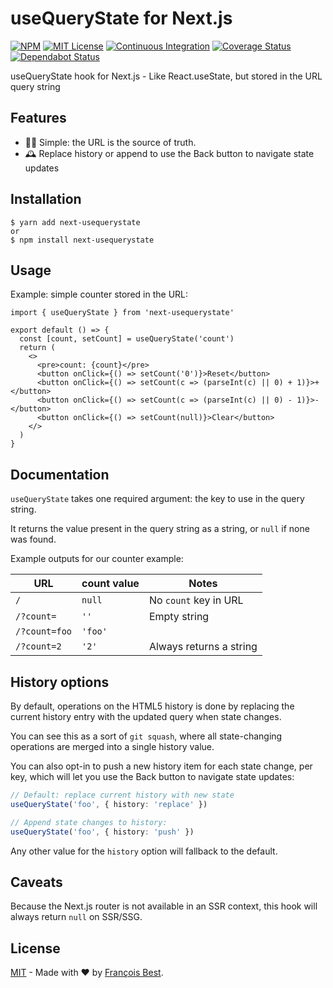 # useQueryState for Next.js

[![NPM](https://img.shields.io/npm/v/next-usequerystate?color=red)](https://www.npmjs.com/package/next-usequerystate)
[![MIT License](https://img.shields.io/github/license/47ng/next-usequerystate.svg?color=blue)](https://github.com/47ng/next-usequerystate/blob/next/LICENSE)
[![Continuous Integration](https://github.com/47ng/next-usequerystate/workflows/Continuous%20Integration/badge.svg?branch=next)](https://github.com/47ng/next-usequerystate/actions)
[![Coverage Status](https://coveralls.io/repos/github/47ng/next-usequerystate/badge.svg?branch=next)](https://coveralls.io/github/47ng/next-usequerystate?branch=next)
[![Dependabot Status](https://api.dependabot.com/badges/status?host=github&repo=47ng/next-usequerystate)](https://dependabot.com)

useQueryState hook for Next.js - Like React.useState, but stored in the URL query string

## Features

- 🧘‍♀️ Simple: the URL is the source of truth.
- 🕰 Replace history or append to use the Back button to navigate state updates

## Installation

```shell
$ yarn add next-usequerystate
or
$ npm install next-usequerystate
```

## Usage

Example: simple counter stored in the URL:

```tsx
import { useQueryState } from 'next-usequerystate'

export default () => {
  const [count, setCount] = useQueryState('count')
  return (
    <>
      <pre>count: {count}</pre>
      <button onClick={() => setCount('0')}>Reset</button>
      <button onClick={() => setCount(c => (parseInt(c) || 0) + 1)}>+</button>
      <button onClick={() => setCount(c => (parseInt(c) || 0) - 1)}>-</button>
      <button onClick={() => setCount(null)}>Clear</button>
    </>
  )
}
```

## Documentation

`useQueryState` takes one required argument: the key to use in the query string.

It returns the value present in the query string as a string, or `null` if none
was found.

Example outputs for our counter example:

| URL           | count value | Notes                   |
| ------------- | ----------- | ----------------------- |
| `/`           | `null`      | No `count` key in URL   |
| `/?count=`    | `''`        | Empty string            |
| `/?count=foo` | `'foo'`     |
| `/?count=2`   | `'2'`       | Always returns a string |

## History options

By default, operations on the HTML5 history is done by replacing the
current history entry with the updated query when state changes.

You can see this as a sort of `git squash`, where all state-changing
operations are merged into a single history value.

You can also opt-in to push a new history item for each state change,
per key, which will let you use the Back button to navigate state
updates:

```ts
// Default: replace current history with new state
useQueryState('foo', { history: 'replace' })

// Append state changes to history:
useQueryState('foo', { history: 'push' })
```

Any other value for the `history` option will fallback to the default.

## Caveats

Because the Next.js router is not available in an SSR context, this
hook will always return `null` on SSR/SSG.

## License

[MIT](https://github.com/47ng/next-usequerystate/blob/next/LICENSE) - Made with ❤️ by [François Best](https://francoisbest.com).
